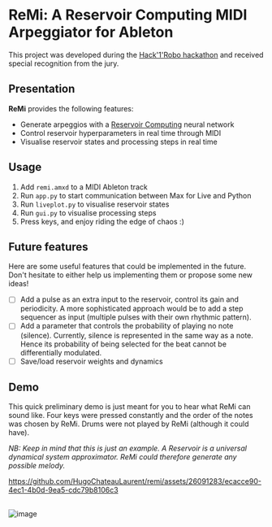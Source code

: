 # ReMi: A Reservoir Computing MIDI Arpeggiator for Ableton

This project was developed during the [Hack'1'Robo hackathon](https://sites.google.com/view/hack1robo/projets) and received special recognition from the jury.

## Presentation

**ReMi** provides the following features:
* Generate arpeggios with a [Reservoir Computing](https://en.wikipedia.org/wiki/Reservoir_computing)  neural network
* Control reservoir hyperparameters in real time through MIDI
* Visualise reservoir states and processing steps in real time

## Usage

1. Add ```remi.amxd``` to a MIDI Ableton track
2. Run ```app.py``` to start communication between Max for Live and Python
3. Run ```liveplot.py``` to visualise reservoir states
4. Run ```gui.py``` to visualise processing steps
5. Press keys, and enjoy riding the edge of chaos :)

## Future features

Here are some useful features that could be implemented in the future. Don't hesitate to either help us implementing them or propose some new ideas!

- [ ] Add a pulse as an extra input to the reservoir, control its gain and periodicity. A more sophisticated approach would be to add a step sequencer as input (multiple pulses with their own rhythmic pattern).
- [ ] Add a parameter that controls the probability of playing no note (silence). Currently, silence is represented in the same way as a note. Hence its probability of being selected for the beat cannot be differentially modulated.
- [ ] Save/load reservoir weights and dynamics

## Demo

This quick preliminary demo is just meant for you to hear what ReMi can sound like. Four keys were pressed constantly and the order of the notes was chosen by ReMi. Drums were not played by ReMi (although it could have).

_NB: Keep in mind that this is just an example. A Reservoir is a universal dynamical system approximator. ReMi could therefore generate any possible melody._

https://github.com/HugoChateauLaurent/remi/assets/26091283/ecacce90-4ec1-4b0d-9ea5-cdc79b8106c3

## 

![image](https://github.com/HugoChateauLaurent/remi/assets/26091283/7dc9542b-a040-4572-b4d6-b8a20356d439)
